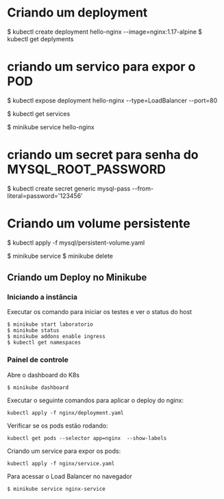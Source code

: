 # Criando um deployment
$ kubectl create deployment hello-nginx --image=nginx:1.17-alpine
$ kubectl get deplyments

# criando um servico para expor o POD
$ kubectl expose deployment hello-nginx --type=LoadBalancer --port=80

$ kubectl get services

$ minikube service hello-nginx

# criando um secret para senha do MYSQL_ROOT_PASSWORD
$ kubectl create secret generic mysql-pass --from-literal=password='123456'

# Criando um volume persistente
$ kubectl apply -f mysql/persistent-volume.yaml




$ minikube service
$ minikube delete



## Criando um Deploy no Minikube

### Iniciando a instância
Executar os comando para iniciar os testes e ver o status do host
```
$ minikube start laboratorio
$ minikube status
$ minikube addons enable ingress
$ kubectl get namespaces
```

### Painel de controle
Abre o dashboard do K8s
```
$ minikube dashboard
```

Executar o seguinte comandos para aplicar o deploy do nginx:
```
kubectl apply -f nginx/deployment.yaml
```


Verificar se os pods estão rodando:

```
kubectl get pods --selector app=nginx  --show-labels
```
Criando um service para expor os pods:
```
kubectl apply -f nginx/service.yaml
```

Para acessar o Load Balancer no navegador
```
$ minikube service nginx-service
```
